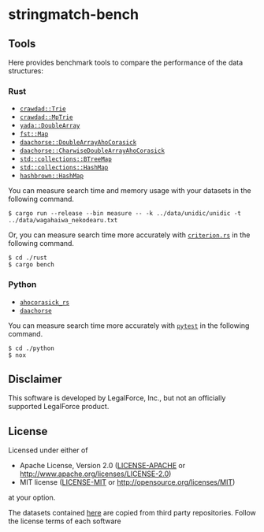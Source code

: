 # stringmatch-bench

## Tools

Here provides benchmark tools to compare the performance of the data structures:

### Rust

- [`crawdad::Trie`](https://docs.rs/crawdad/latest/crawdad/trie/struct.Trie.html)
- [`crawdad::MpTrie`](https://docs.rs/crawdad/latest/crawdad/mptrie/struct.MpTrie.html)
- [`yada::DoubleArray`](https://docs.rs/yada/latest/yada/struct.DoubleArray.html)
- [`fst::Map`](https://docs.rs/fst/latest/fst/struct.Map.html)
- [`daachorse::DoubleArrayAhoCorasick`](https://docs.rs/daachorse/latest/daachorse/bytewise/struct.DoubleArrayAhoCorasick.html)
- [`daachorse::CharwiseDoubleArrayAhoCorasick`](https://docs.rs/daachorse/latest/daachorse/charwise/struct.CharwiseDoubleArrayAhoCorasick.html)
- [`std::collections::BTreeMap`](https://doc.rust-lang.org/std/collections/struct.BTreeMap.html)
- [`std::collections::HashMap`](https://doc.rust-lang.org/std/collections/struct.HashMap.html)
- [`hashbrown::HashMap`](https://docs.rs/hashbrown/latest/hashbrown/struct.HashMap.html)

You can measure search time and memory usage with your datasets in the following command.

```
$ cargo run --release --bin measure -- -k ../data/unidic/unidic -t ../data/wagahaiwa_nekodearu.txt
```

Or, you can measure search time more accurately with [`criterion.rs`](https://github.com/bheisler/criterion.rs) in the following command.

```
$ cd ./rust
$ cargo bench
```

### Python

- [`ahocorasick_rs`](https://github.com/G-Research/ahocorasick_rs)
- [`daachorse`](https://pypi.org/project/daachorse/)

You can measure search time more accurately with [`pytest`](https://pytest.org/) in the following command.

```
$ cd ./python
$ nox
```

## Disclaimer

This software is developed by LegalForce, Inc.,
but not an officially supported LegalForce product.

## License

Licensed under either of

 * Apache License, Version 2.0
   ([LICENSE-APACHE](LICENSE-APACHE) or http://www.apache.org/licenses/LICENSE-2.0)
 * MIT license
   ([LICENSE-MIT](LICENSE-MIT) or http://opensource.org/licenses/MIT)

at your option.

The datasets contained [here](./data) are copied from third party repositories.
Follow the license terms of each software
